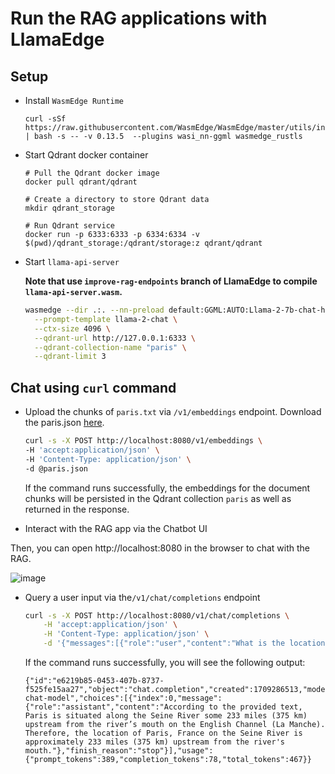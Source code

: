 # Run the RAG applications with LlamaEdge

## Setup

- Install `WasmEdge Runtime`

  ```console
  curl -sSf https://raw.githubusercontent.com/WasmEdge/WasmEdge/master/utils/install.sh | bash -s -- -v 0.13.5  --plugins wasi_nn-ggml wasmedge_rustls
  ```

- Start Qdrant docker container

  ```console
  # Pull the Qdrant docker image
  docker pull qdrant/qdrant

  # Create a directory to store Qdrant data
  mkdir qdrant_storage

  # Run Qdrant service
  docker run -p 6333:6333 -p 6334:6334 -v $(pwd)/qdrant_storage:/qdrant/storage:z qdrant/qdrant
  ```

- Start `llama-api-server`

  **Note that use `improve-rag-endpoints` branch of LlamaEdge to compile `llama-api-server.wasm`.**

  ```bash
  wasmedge --dir .:. --nn-preload default:GGML:AUTO:Llama-2-7b-chat-hf-Q5_K_M.gguf llama-api-server.wasm \
    --prompt-template llama-2-chat \
    --ctx-size 4096 \
    --qdrant-url http://127.0.0.1:6333 \
    --qdrant-collection-name "paris" \
    --qdrant-limit 3
  ```

## Chat using `curl` command

- Upload the chunks of `paris.txt` via `/v1/embeddings` endpoint. Download the paris.json [here](https://github.com/LlamaEdge/Example-LlamaEdge-RAG/blob/main/paris.json).

    ```bash
   curl -s -X POST http://localhost:8080/v1/embeddings \
    -H 'accept:application/json' \
    -H 'Content-Type: application/json' \
    -d @paris.json
    ```

    If the command runs successfully, the embeddings for the document chunks will be persisted in the Qdrant collection `paris` as well as returned in the response.

- Interact with the RAG app via the Chatbot UI

Then, you can open http://localhost:8080 in the browser to chat with the RAG.

![image](https://github.com/LlamaEdge/Example-LlamaEdge-RAG/assets/45785633/e8a2d929-b1b1-4689-9bce-972d8c88f8aa)


- Query a user input via the`/v1/chat/completions` endpoint

    ```bash
    curl -s -X POST http://localhost:8080/v1/chat/completions \
        -H 'accept:application/json' \
        -H 'Content-Type: application/json' \
        -d '{"messages":[{"role":"user","content":"What is the location of Paris, France on the Seine River?\n"}],"model":"llama-2-7b","stream":false}'
    ```

    If the command runs successfully, you will see the following output:

    ```console
    {"id":"e6219b85-0453-407b-8737-f525fe15aa27","object":"chat.completion","created":1709286513,"model":"dummy-chat-model","choices":[{"index":0,"message":{"role":"assistant","content":"According to the provided text, Paris is situated along the Seine River some 233 miles (375 km) upstream from the river’s mouth on the English Channel (La Manche). Therefore, the location of Paris, France on the Seine River is approximately 233 miles (375 km) upstream from the river's mouth."},"finish_reason":"stop"}],"usage":{"prompt_tokens":389,"completion_tokens":78,"total_tokens":467}}
    ```
